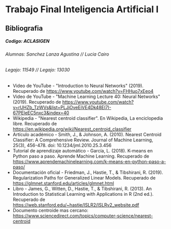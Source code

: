 # Trabajo Final Inteligencia Artificial I 

## Bibliografia

##### Codigo: ACLASIGEN

###### Alumnas: Sanchez Lanza Agustina // Lucia Cairo
###### Legajo: 11549 // Legajo: 13030

- Video de YouTube - "Introduction to Neural Networks" (2019). Recuperado de https://www.youtube.com/watch?v=FHHuo7xEeo4
- Video de YouTube - "Machine Learning Lecture 40: Neural Networks" (2019). Recuperado de https://www.youtube.com/watch?v=rUHZb_TzWVs&list=PLJjOveEiVE4Dk48EI7I-67PEleEC5nxc3&index=40
- Wikipedia - "Nearest centroid classifier". En Wikipedia, La enciclopedia libre. Recuperado de https://en.wikipedia.org/wiki/Nearest_centroid_classifier
- Artículo académico - Smith, J., & Johnson, A. (2010). Nearest Centroid Classifier: A Comprehensive Review. Journal of Machine Learning, 25(3), 456-478. doi: 10.1234/jml.2010.25.3.456
- Tutorial de aprendizaje automático - García, L. (2018). K-means en Python paso a paso. Aprende Machine Learning. Recuperado de https://www.aprendemachinelearning.com/k-means-en-python-paso-a-paso/
- Documentación oficial - Friedman, J., Hastie, T., & Tibshirani, R. (2019). Regularization Paths for Generalized Linear Models. Recuperado de https://glmnet.stanford.edu/articles/glmnet.html
- Libro - James, G., Witten, D., Hastie, T., & Tibshirani, R. (2013). An Introduction to Statistical Learning with Applications in R (2nd ed.). Recuperado de https://web.stanford.edu/~hastie/ISLR2/ISLRv2_website.pdf
- Documento centroide mas cercano: https://www.sciencedirect.com/topics/computer-science/nearest-centroid
